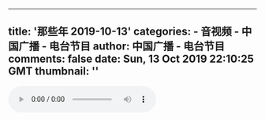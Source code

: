 
---
title: '那些年 2019-10-13'
categories: 
    - 音视频
    - 中国广播 - 电台节目
author: 中国广播 - 电台节目
comments: false
date: Sun, 13 Oct 2019 22:10:25 GMT
thumbnail: ''
---

<div>   
<audio controls="controls">
                        <source src="http://cnvod.cnr.cn/audio2018/live/jjzs/201910/nxn_20191013221025jjzs_h.m4a" type="audio/x-m4a">
                        <source src="http://cnvod.cnr.cn/audio2018/live/jjzs/201910/nxn_20191013221025jjzs_l.m4a" type="audio/x-m4a">
                        <source src="http://cnvod.cnr.cn/audio2018/live/jjzs/201910/nxn_20191013221025jjzs_l.m4a" type="audio/x-m4a">
                    </audio>
                      
</div>
            